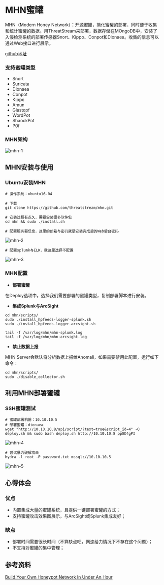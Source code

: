 # MHN蜜罐

MHN（Modern Honey Network）：开源蜜罐，简化蜜罐的部署，同时便于收集和统计蜜罐的数据。用ThreatStream来部署，数据存储在MOngoDB中，安装了入侵检测系统的部署传感器Snort、Kippo、Conpot和Dionaea。收集的信息可以通过Web接口进行展示。

[github地址](https://github.com/threatstream/mhn)

### 支持蜜罐类型
* Snort
* Suricata
* Dionaea
* Conpot
* Kippo
* Amun
* Glastopf
* WordPot
* ShaockPot
* P0f

### MHN架构
![mhn-1](https://github.com/bloodzer0/ossa/raw/master/infrastructure-security/host-security/img/mhn-1.png)

## MHN安装与使用
### Ubuntu安装MHN
```
# 操作系统：ubuntu16.04

# 下载
git clone https://github.com/threatstream/mhn.git

# 安装过程有点久，需要安装很多软件包
cd mhn && sudo ./install.sh

# 配置服务器信息，这里的邮箱与密码就是安装完成后的Web后台密码
```

![mhn-2](https://github.com/bloodzer0/ossa/raw/master/infrastructure-security/host-security/img/mhn-2.png)

```
# 配置splunk与ELK，我这里选择不配置
```

![mhn-3](https://github.com/bloodzer0/ossa/raw/master/infrastructure-security/host-security/img/mhn-3.png)

### MHN配置
* **部署蜜罐**

在Deploy选项中，选择我们需要部署的蜜罐类型，复制部署脚本进行安装。

* **集成Splunk与ArcSight**

```
cd mhn/scripts/
sudo ./install_hpfeeds-logger-splunk.sh
sudo ./install_hpfeeds-logger-arcsight.sh

tail -f /var/log/mhn/mhn-splunk.log
tail -f /var/log/mhn/mhn-arcsight.log
```

* **禁止数据上报**

MHN Server会默认将分析数据上报给Anomali，如果需要禁用此配置，运行如下命令：

```
cd mhn/scripts/
sudo ./disable_collector.sh
```

## 利用MHN部署蜜罐
### SSH蜜罐测试

```
# 蜜罐部署机器：10.10.10.5
# 部署蜜罐：dionaea
wget "http://10.10.10.8/api/script/?text=true&script_id=4" -O deploy.sh && sudo bash deploy.sh http://10.10.10.8 pp8D4gPI
```

![mhn-4](https://github.com/bloodzer0/ossa/raw/master/infrastructure-security/host-security/img/mhn-4.png)

```
# 尝试暴力破解攻击
hydra -l root -P password.txt mssql://10.10.10.5
```

![mhn-5](https://github.com/bloodzer0/ossa/raw/master/infrastructure-security/host-security/img/mhn-5.png)

## 心得体会
### 优点
* 内置集成大量的蜜罐系统，且提供一键部署蜜罐的方式；
* 支持蜜罐攻击效果图展示，与ArcSight或Splunk集成友好；

### 缺点
* 部署时间需要很长时间（不算缺点吧，网速给力情况下不存在这个问题）；
* 不支持对蜜罐的集中管理；

## 参考资料
[Build Your Own Honeypot Network In Under An Hour](https://jerrygamblin.com/2017/05/29/build-your-own-honeypot-network-in-under-an-hour/)
